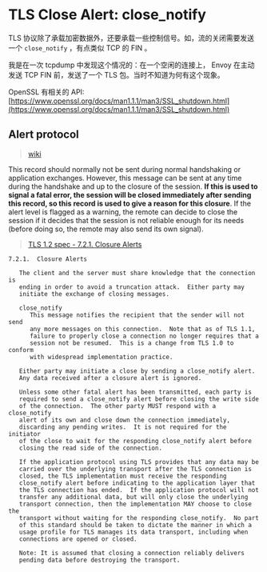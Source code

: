 # TLS Close Alert: close_notify

TLS 协议除了承载加密数据外，还要承载一些控制信号。如，流的关闭需要发送一个 `close_notify` ，有点类似 TCP 的 FIN 。

我是在一次 tcpdump 中发现这个情况的：在一个空闲的连接上， Envoy 在主动发送 TCP FIN 前，发送了一个 TLS 包。当时不知道为何有这个现象。

OpenSSL 有相关的 API:
[https://www.openssl.org/docs/man1.1.1/man3/SSL_shutdown.html](https://www.openssl.org/docs/man1.1.1/man3/SSL_shutdown.html)


## Alert protocol

> [wiki](https://en.wikipedia.org/wiki/Transport_Layer_Security#:~:text=within%20one%20record.-,Alert%20protocol,-%5Bedit%5D)

This record should normally not be sent during normal handshaking or application exchanges. However, this message can be sent at any time during the handshake and up to the closure of the session. **If this is used to signal a fatal error, the session will be closed immediately after sending this record, so this record is used to give a reason for this closure**. If the alert level is flagged as a warning, the remote can decide to close the session if it decides that the session is not reliable enough for its needs (before doing so, the remote may also send its own signal).



> [TLS 1.2 spec - 7.2.1.  Closure Alerts](https://www.rfc-editor.org/rfc/rfc5246#section-7.2.1)



```
7.2.1.  Closure Alerts

   The client and the server must share knowledge that the connection is
   ending in order to avoid a truncation attack.  Either party may
   initiate the exchange of closing messages.

   close_notify
      This message notifies the recipient that the sender will not send
      any more messages on this connection.  Note that as of TLS 1.1,
      failure to properly close a connection no longer requires that a
      session not be resumed.  This is a change from TLS 1.0 to conform
      with widespread implementation practice.

   Either party may initiate a close by sending a close_notify alert.
   Any data received after a closure alert is ignored.

   Unless some other fatal alert has been transmitted, each party is
   required to send a close_notify alert before closing the write side
   of the connection.  The other party MUST respond with a close_notify
   alert of its own and close down the connection immediately,
   discarding any pending writes.  It is not required for the initiator
   of the close to wait for the responding close_notify alert before
   closing the read side of the connection.

   If the application protocol using TLS provides that any data may be
   carried over the underlying transport after the TLS connection is
   closed, the TLS implementation must receive the responding
   close_notify alert before indicating to the application layer that
   the TLS connection has ended.  If the application protocol will not
   transfer any additional data, but will only close the underlying
   transport connection, then the implementation MAY choose to close the
   transport without waiting for the responding close_notify.  No part
   of this standard should be taken to dictate the manner in which a
   usage profile for TLS manages its data transport, including when
   connections are opened or closed.

   Note: It is assumed that closing a connection reliably delivers
   pending data before destroying the transport.
```







